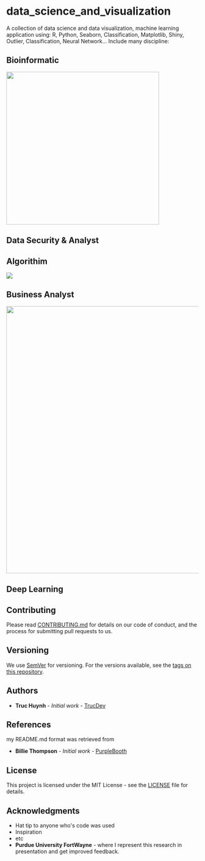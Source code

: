 # data_science_and_visualization
A collection of data science and data visualization, machine learning application using: R, Python, Seaborn, Classification, Matplotlib, Shiny, Outlier, Classification, Neural Network...
Include many discipline:

## Bioinformatic
<img src="https://github.com/jackyhuynh/data_science-visualization-ML-DL-AI_notebook/blob/main/R_for_bioinformatic/images/bioinformatics.png" width="400" height="400" margin-left=auto margin-right=auto>

## Data Security & Analyst

## Algorithim
<img src="https://github.com/jackyhuynh/data_science-visualization-ML-DL-AI_notebook/tree/main/R_decision_tree/images">

## Business Analyst
<img src="https://github.com/jackyhuynh/data_science-visualization-ML-DL-AI_notebook/blob/main/Python_Seaborn_data_visualization/images/Seaborn_immigration.JPG" width="1000" height="700" margin-left=auto margin-right=auto>

## Deep Learning

## Contributing

Please read [CONTRIBUTING.md](https://gist.github.com/PurpleBooth/b24679402957c63ec426) for details on our code of conduct, and the process for submitting pull requests to us.

## Versioning

We use [SemVer](http://semver.org/) for versioning. For the versions available, see the [tags on this repository](https://github.com/your/project/tags). 

## Authors

* **Truc Huynh** - *Initial work* - [TrucDev](https://github.com/jackyhuynh)

## References

my README.md format was retrieved from
* **Billie Thompson** - *Initial work* - [PurpleBooth](https://github.com/PurpleBooth)

## License

This project is licensed under the MIT License - see the [LICENSE](LICENSE) file for details.

## Acknowledgments

* Hat tip to anyone who's code was used
* Inspiration
* etc
* **Purdue University FortWayne** - where I represent this research in presentation and get improved feedback.

